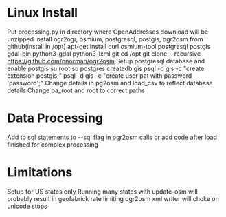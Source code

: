 # Linux Install
Put processing.py in directory where OpenAddresses download will be unzipped
Install ogr2ogr, osmium, postgresql, postgis, ogr2osm from github(install in /opt)
apt-get install curl osmium-tool postgresql postgis gdal-bin python3-gdal python3-lxml git
cd /opt
git clone --recursive https://github.com/pnorman/ogr2osm
Setup postgresql database and enable postgis
su root
su postgres
createdb gis
psql -d gis -c "create extension postgis;"
psql -d gis -c "create user pat with password 'password';"
Change details in pg2osm and load_csv to reflect database details
Change oa_root and root to correct paths

# Data Processing
Add to sql statements to --sql flag in ogr2osm calls or add code after load finished for complex processing

# Limitations
Setup for US states only
Running many states with update-osm will probably result in geofabrick rate limiting
ogr2osm xml writer will choke on unicode stops

